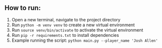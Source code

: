 ## How to run:

1. Open a new terminal, navigate to the project directory
2. Run `python -m venv venv` to create a new virtual environment
3. Run `source venv/bin/activate` to activate the virtual environment
4. Run `pip -r requirements.txt` to install dependencies
5. Example running the script: `python main.py --player_name 'Josh Allen'`